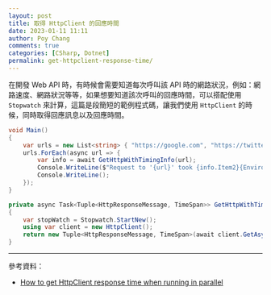 ```yaml
---
layout: post
title: 取得 HttpClient 的回應時間
date: 2023-01-11 11:11
author: Poy Chang
comments: true
categories: [CSharp, Dotnet]
permalink: get-httpclient-response-time/
---
```


在開發 Web API 時，有時候會需要知道每次呼叫該 API 時的網路狀況，例如：網路速度、網路狀況等等，如果想要知道該次呼叫的回應時間，可以搭配使用 `Stopwatch` 來計算，這篇是段簡短的範例程式碼，讓我們使用 `HttpClient` 的時候，同時取得回應訊息以及回應時間。

```csharp
void Main()
{
    var urls = new List<string> { "https://google.com", "https://twitter.com", "https://blog.poychang.net" };
    urls.ForEach(async url => {
        var info = await GetHttpWithTimingInfo(url);
        Console.WriteLine($"Request to '{url}' took {info.Item2}{Environment.NewLine}Response message: {info.Item1}");
        Console.WriteLine();
    });
}

private async Task<Tuple<HttpResponseMessage, TimeSpan>> GetHttpWithTimingInfo(string url)
{
    var stopWatch = Stopwatch.StartNew();
    using var client = new HttpClient();    
    return new Tuple<HttpResponseMessage, TimeSpan>(await client.GetAsync(url), stopWatch.Elapsed);
}
```

---

參考資料：

* [How to get HttpClient response time when running in parallel](https://stackoverflow.com/questions/14177725/how-to-get-httpclient-response-time-when-running-in-parallel/14177766)
